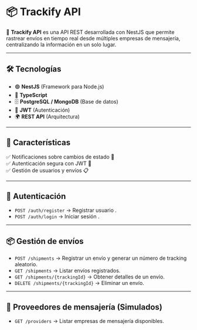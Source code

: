 # 📦 Trackify API

🚀 **Trackify API** es una API REST desarrollada con NestJS que permite rastrear envíos en tiempo real desde múltiples empresas de mensajería, centralizando la información en un solo lugar.

---

## 🛠️ Tecnologías

- 🟢 **NestJS** (Framework para Node.js)
- 🔵 **TypeScript**
- 🗄️ **PostgreSQL / MongoDB** (Base de datos)
- 🔐 **JWT** (Autenticación)
- 🌍 **REST API** (Arquitectura)

---

## 📖 Características
  
✅ Notificaciones sobre cambios de estado 🔔  
✅ Autenticación segura con JWT 🔑  
✅ Gestión de usuarios y envíos 📋  

---

## 🔑 **Autenticación**
- `POST /auth/register` → Registrar usuario .
- `POST /auth/login` → Iniciar sesión .

---

## 📦 **Gestión de envíos**
- `POST /shipments` → Registrar un envío y generar un número de tracking aleatorio.
- `GET /shipments` → Listar envíos registrados.
- `GET /shipments/{trackingId}` → Obtener detalles de un envío.
- `DELETE /shipments/{trackingId}` → Eliminar un envío.

---

## 🚛 **Proveedores de mensajería (Simulados)**
- `GET /providers` → Listar empresas de mensajería disponibles.

